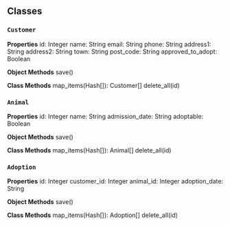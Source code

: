 ## Classes


### `Customer`

**Properties**
id: Integer
name: String
email: String
phone: String
address1: String
address2: String
town: String
post_code: String
approved_to_adopt: Boolean

**Object Methods**
save()

**Class Methods**
map_items(Hash[]): Customer[]
delete_all(id)


### `Animal`

**Properties**
id: Integer
name: String
admission_date: String
adoptable: Boolean

**Object Methods**
save()

**Class Methods**
map_items(Hash[]): Animal[]
delete_all(id)

### `Adoption`

**Properties**
id: Integer
customer_id: Integer
animal_id: Integer
adoption_date: String

**Object Methods**
save()

**Class Methods**
map_items(Hash[]): Adoption[]
delete_all(id)